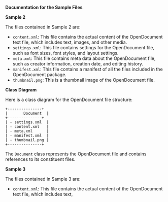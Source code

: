 **Documentation for the Sample Files**

**Sample 2**

The files contained in Sample 2 are:

* `content.xml`: This file contains the actual content of the OpenDocument text file, which includes text, images, and other media.
* `settings.xml`: This file contains settings for the OpenDocument file, such as font sizes, font styles, and layout settings.
* `meta.xml`: This file contains meta data about the OpenDocument file, such as creator information, creation date, and editing history.
* `manifest.xml`: This file contains a manifest of all the files included in the OpenDocument package.
* `thumbnail.png`: This is a thumbnail image of the OpenDocument file.

**Class Diagram**

Here is a class diagram for the OpenDocument file structure:
```
+---------------+
|       Document  |
+---------------+
| - settings.xml  |
| - content.xml   |
| - meta.xml      |
| - manifest.xml  |
| - thumbnail.png |
+---------------+
```
The `Document` class represents the OpenDocument file and contains references to its constituent files.

**Sample 3**

The files contained in Sample 3 are:

* `content.xml`: This file contains the actual content of the OpenDocument text file, which includes text,